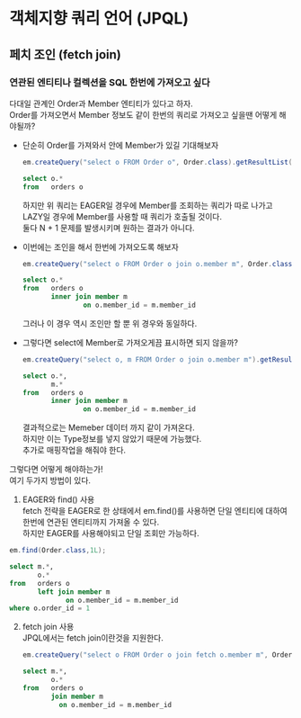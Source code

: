 # 객체지향 쿼리 언어 (JPQL)

## 페치 조인 (fetch join)

### 연관된 엔티티나 컬렉션을 SQL 한번에 가져오고 싶다
다대일 관계인 Order과 Member 엔티티가 있다고 하자.  
Order를 가져오면서 Member 정보도 같이 한번의 쿼리로 가져오고 싶을땐 어떻게 해야될까?  
  
* 단순히 Order를 가져와서 안에 Member가 있길 기대해보자
  ```java
  em.createQuery("select o FROM Order o", Order.class).getResultList();
  ```
  ```sql
  select o.* 
  from   orders o 
  ```
  하지만 위 쿼리는 EAGER일 경우에 Member를 조회하는 쿼리가 따로 나가고  
  LAZY일 경우에 Member를 사용할 때 쿼리가 호출될 것이다.  
  둘다 N + 1 문제를 발생시키며 원하는 결과가 아니다.  
  
* 이번에는 조인을 해서 한번에 가져오도록 해보자  
  ```java
  em.createQuery("select o FROM Order o join o.member m", Order.class).getResultList();
  ```
  ```sql
  select o.* 
  from   orders o 
         inner join member m 
                 on o.member_id = m.member_id 
  ```
  그러나 이 경우 역시 조인만 할 뿐 위 경우와 동일하다.  
  
* 그렇다면 select에  Member로 가져오게끔 표시하면 되지 않을까?
  ```java
  em.createQuery("select o, m FROM Order o join o.member m").getResultList();
  ```
  ```sql
  select o.*,
         m.*
  from   orders o 
         inner join member m 
                 on o.member_id = m.member_id 
  ```
  결과적으로는 Memeber 데이터 까지 같이 가져온다.  
  하지만 이는 Type정보를 넣지 않았기 때문에 가능했다.  
  추가로 매핑작업을 해줘야 한다.  
  
그렇다면 어떻게 해야하는가!  
여기 두가지 방법이 있다.  

1. EAGER와 find() 사용  
  fetch 전략을 EAGER로 한 상태에서 em.find()를 사용하면 단일 엔티티에 대하여 한번에 연관된 엔티티까지 가져올 수 있다.  
  하지만 EAGER를 사용해야되고 단일 조회만 가능하다.  
  ```java
  em.find(Order.class,1L);
  ```
  ```sql
  select m.*, 
         o.* 
  from   orders o 
         left join member m 
                on o.member_id = m.member_id 
  where o.order_id = 1
  ```
2. fetch join 사용  
    JPQL에서는 fetch join이란것을 지원한다.  
    ```java
    em.createQuery("select o FROM Order o join fetch o.member m", Order.class).getResultList();
    ```
    ```sql
    select m.*, 
           o.* 
    from   orders o 
           join member m 
             on o.member_id = m.member_id 
    ```
